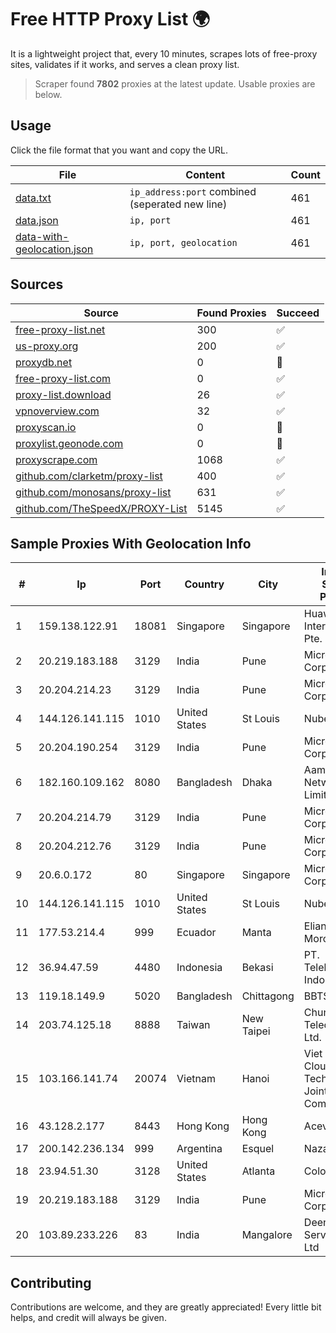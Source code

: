 
# Free HTTP Proxy List 🌍

It is a lightweight project that, every 10 minutes, scrapes lots of free-proxy sites, validates if it works, and serves a clean proxy list.


> Scraper found **7802** proxies at the latest update. Usable proxies are below.

## Usage

Click the file format that you want and copy the URL.


|File|Content|Count|
|----|-------|-----|
|[data.txt](https://raw.githubusercontent.com/themiralay/Proxy-List-World/master/data.txt)|`ip_address:port` combined (seperated new line)|461|
|[data.json](https://raw.githubusercontent.com/themiralay/Proxy-List-World/master/data.json)|`ip, port`|461|
|[data-with-geolocation.json](https://raw.githubusercontent.com/themiralay/Proxy-List-World/master/data-with-geolocation.json)|`ip, port, geolocation`|461|

## Sources

|Source|Found Proxies|Succeed|
|------|-------------|-------|
|[free-proxy-list.net](https://free-proxy-list.net)|300|✅|
|[us-proxy.org](https://www.us-proxy.org)|200|✅|
|[proxydb.net](http://proxydb.net)|0|🚫|
|[free-proxy-list.com](https://free-proxy-list.com/?page=&port=&type%5B%5D=http&type%5B%5D=https&up_time=0&search=Search)|0|✅|
|[proxy-list.download](https://www.proxy-list.download/HTTP)|26|✅|
|[vpnoverview.com](https://vpnoverview.com/privacy/anonymous-browsing/free-proxy-servers)|32|✅|
|[proxyscan.io](https://www.proxyscan.io)|0|🚫|
|[proxylist.geonode.com](https://proxylist.geonode.com/api/proxy-list?limit=300&page=1&sort_by=lastChecked&sort_type=desc&protocols=http,https)|0|🚫|
|[proxyscrape.com](https://api.proxyscrape.com/v2/?request=displayproxies&protocol=http&timeout=10000&country=all&ssl=all&anonymity=all)|1068|✅|
|[github.com/clarketm/proxy-list](https://raw.githubusercontent.com/clarketm/proxy-list/master/proxy-list-raw.txt)|400|✅|
|[github.com/monosans/proxy-list](https://raw.githubusercontent.com/monosans/proxy-list/main/proxies/http.txt)|631|✅|
|[github.com/TheSpeedX/PROXY-List](https://raw.githubusercontent.com/TheSpeedX/PROXY-List/master/http.txt)|5145|✅|


## Sample Proxies With Geolocation Info

|#|Ip|Port|Country|City|Internet Service Provider|
|-|--|----|-------|----|-------------------------|
|1|159.138.122.91|18081|Singapore|Singapore|Huawei International Pte. LTD|
|2|20.219.183.188|3129|India|Pune|Microsoft Corporation|
|3|20.204.214.23|3129|India|Pune|Microsoft Corporation|
|4|144.126.141.115|1010|United States|St Louis|Nubes, LLC|
|5|20.204.190.254|3129|India|Pune|Microsoft Corporation|
|6|182.160.109.162|8080|Bangladesh|Dhaka|Aamra Networks Limited|
|7|20.204.214.79|3129|India|Pune|Microsoft Corporation|
|8|20.204.212.76|3129|India|Pune|Microsoft Corporation|
|9|20.6.0.172|80|Singapore|Singapore|Microsoft Corporation|
|10|144.126.141.115|1010|United States|St Louis|Nubes, LLC|
|11|177.53.214.4|999|Ecuador|Manta|Eliana Vanessa Morocho Oña|
|12|36.94.47.59|4480|Indonesia|Bekasi|PT. Telekomunikasi Indonesia|
|13|119.18.149.9|5020|Bangladesh|Chittagong|BBTS Network|
|14|203.74.125.18|8888|Taiwan|New Taipei|Chunghwa Telecom Co., Ltd.|
|15|103.166.141.74|20074|Vietnam|Hanoi|Viet NAM Cloud Technology Joint Stock Company|
|16|43.128.2.177|8443|Hong Kong|Hong Kong|Aceville Pte.ltd|
|17|200.142.236.134|999|Argentina|Esquel|Nazareth S.R.L.|
|18|23.94.51.30|3128|United States|Atlanta|ColoCrossing|
|19|20.219.183.188|3129|India|Pune|Microsoft Corporation|
|20|103.89.233.226|83|India|Mangalore|Deenet Services Pvt Ltd|



## Contributing

Contributions are welcome, and they are greatly appreciated! Every
little bit helps, and credit will always be given.

